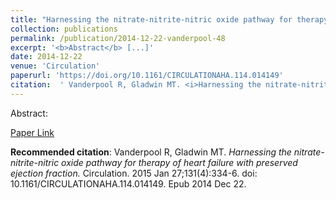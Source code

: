 ```yaml
--- 
title: "Harnessing the nitrate-nitrite-nitric oxide pathway for therapy of heart failure with preserved ejection fraction." 
collection: publications 
permalink: /publication/2014-12-22-vanderpool-48 
excerpt: '<b>Abstract</b> [...]' 
date: 2014-12-22 
venue: 'Circulation' 
paperurl: 'https://doi.org/10.1161/CIRCULATIONAHA.114.014149' 
citation:  ' Vanderpool R, Gladwin MT. <i>Harnessing the nitrate-nitrite-nitric oxide pathway for therapy of heart failure with preserved ejection fraction.</i> Circulation. 2015 Jan 27;131(4):334-6. doi: 10.1161/CIRCULATIONAHA.114.014149. Epub 2014 Dec 22.' 
--- 
```

Abstract:    
 
[Paper Link](https://doi.org/10.1161/CIRCULATIONAHA.114.014149) 
 
<b>Recommended citation</b>:  Vanderpool R, Gladwin MT. <i>Harnessing the nitrate-nitrite-nitric oxide pathway for therapy of heart failure with preserved ejection fraction.</i> Circulation. 2015 Jan 27;131(4):334-6. doi: 10.1161/CIRCULATIONAHA.114.014149. Epub 2014 Dec 22. 
